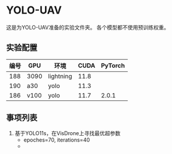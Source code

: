 # YOLO-UAV
这是为YOLO-UAV准备的实验文件夹。
各个模型都不使用预训练权重。

## 实验配置
|编号|GPU|环境|CUDA|PyTorch|
|---|---|---|---|---|
|188|3090|lightning|11.8||
|190|a30|yolo|11.3||
|186|v100|yolo|11.7|2.0.1|

## 事项列表
1. 基于YOLO11s，在VisDrone上寻找最优超参数
    - epoches=70, iterations=40
    - 
